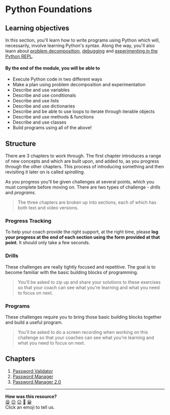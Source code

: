 # Python Foundations

## Learning objectives

In this section, you'll learn how to write programs using Python which will, necessarily, involve learning Python's syntax. Along the way, you'll also learn about [problem decomposition](./pills/problem_decomposition.md), [debugging](./pills/debugging.md) and [experimenting in the Python REPL](./pills/repl.md). <!-- OMITTED -->

#### By the end of the module, you will be able to

- Execute Python code in two different ways
- Make a plan using problem decomposition and experimentation
- Describe and use variables
- Describe and use conditionals
- Describe and use lists
- Describe and use dictionaries
- Describe and be able to use loops to iterate through iterable objects
- Describe and use methods & functions
- Describe and use classes
- Build programs using all of the above!

## Structure

There are 3 chapters to work through. The first chapter introduces a range of new concepts and which are built upon, and added to, as you progress through the other chapters. This process of introducing something and then revisiting it later on is called _spiralling_.

As you progress you'll be given challenges at several points, which you must complete before moving on. There are two types of challenge - _drills_ and _programs_.

> The three chapters are broken up into sections, each of which has both text and video versions.

### Progress Tracking

To help your coach provide the right support, at the right time, please **log your progress at the end of each section using the form provided at that point**. It should only take a few seconds.

### Drills

These challenges are really tightly focused and repetitive. The goal is to become familiar with the basic building blocks of programming.

> You'll be asked to zip up and share your solutions to these exercises so that your coach can see what you're learning and what you need to focus on next.
### Programs

These challenges require you to bring those basic building blocks together and build a useful program.

> You'll be asked to do a screen recording when working on this challenge so that your coaches can see what you're learning and what you need to focus on next.
## Chapters

1. [Password Validator](./chapter1/README.md)
2. [Password Manager](./chapter2/README.md)
3. [Password Manager 2.0](./chapter3/README.md)


<!-- BEGIN GENERATED SECTION DO NOT EDIT -->

---

**How was this resource?**  
[😫](https://airtable.com/shrUJ3t7KLMqVRFKR?prefill_Repository=makersacademy%2Fpython_foundations&prefill_File=README.md&prefill_Sentiment=😫) [😕](https://airtable.com/shrUJ3t7KLMqVRFKR?prefill_Repository=makersacademy%2Fpython_foundations&prefill_File=README.md&prefill_Sentiment=😕) [😐](https://airtable.com/shrUJ3t7KLMqVRFKR?prefill_Repository=makersacademy%2Fpython_foundations&prefill_File=README.md&prefill_Sentiment=😐) [🙂](https://airtable.com/shrUJ3t7KLMqVRFKR?prefill_Repository=makersacademy%2Fpython_foundations&prefill_File=README.md&prefill_Sentiment=🙂) [😀](https://airtable.com/shrUJ3t7KLMqVRFKR?prefill_Repository=makersacademy%2Fpython_foundations&prefill_File=README.md&prefill_Sentiment=😀)  
Click an emoji to tell us.

<!-- END GENERATED SECTION DO NOT EDIT -->
